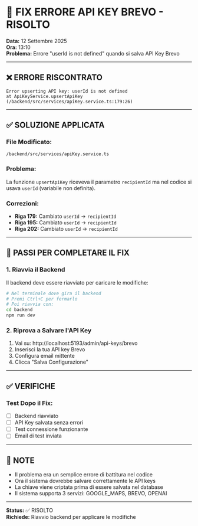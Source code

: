 # 🔧 FIX ERRORE API KEY BREVO - RISOLTO

**Data:** 12 Settembre 2025  
**Ora:** 13:10  
**Problema:** Errore "userId is not defined" quando si salva API Key Brevo

---

## ❌ ERRORE RISCONTRATO

```
Error upserting API key: userId is not defined
at ApiKeyService.upsertApiKey (/backend/src/services/apiKey.service.ts:179:26)
```

---

## ✅ SOLUZIONE APPLICATA

### File Modificato:
`/backend/src/services/apiKey.service.ts`

### Problema:
La funzione `upsertApiKey` riceveva il parametro `recipientId` ma nel codice si usava `userId` (variabile non definita).

### Correzioni:
- **Riga 179:** Cambiato `userId` → `recipientId`  
- **Riga 195:** Cambiato `userId` → `recipientId`
- **Riga 202:** Cambiato `userId` → `recipientId`

---

## 🚀 PASSI PER COMPLETARE IL FIX

### 1. Riavvia il Backend
Il backend deve essere riavviato per caricare le modifiche:

```bash
# Nel terminale dove gira il backend
# Premi Ctrl+C per fermarlo
# Poi riavvia con:
cd backend
npm run dev
```

### 2. Riprova a Salvare l'API Key
1. Vai su: http://localhost:5193/admin/api-keys/brevo
2. Inserisci la tua API key Brevo
3. Configura email mittente
4. Clicca "Salva Configurazione"

---

## ✅ VERIFICHE

### Test Dopo il Fix:
- [ ] Backend riavviato
- [ ] API Key salvata senza errori
- [ ] Test connessione funzionante
- [ ] Email di test inviata

---

## 📝 NOTE

- Il problema era un semplice errore di battitura nel codice
- Ora il sistema dovrebbe salvare correttamente le API keys
- La chiave viene criptata prima di essere salvata nel database
- Il sistema supporta 3 servizi: GOOGLE_MAPS, BREVO, OPENAI

---

**Status:** ✅ RISOLTO  
**Richiede:** Riavvio backend per applicare le modifiche
